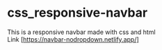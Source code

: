 # css_responsive-navbar
This is a responsive navbar made with css and html</br>
Link [https://navbar-nodropdown.netlify.app/]


